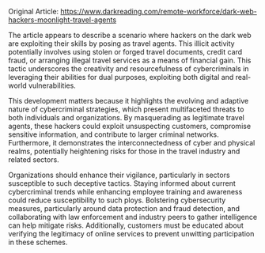 Original Article: https://www.darkreading.com/remote-workforce/dark-web-hackers-moonlight-travel-agents

The article appears to describe a scenario where hackers on the dark web are exploiting their skills by posing as travel agents. This illicit activity potentially involves using stolen or forged travel documents, credit card fraud, or arranging illegal travel services as a means of financial gain. This tactic underscores the creativity and resourcefulness of cybercriminals in leveraging their abilities for dual purposes, exploiting both digital and real-world vulnerabilities.

This development matters because it highlights the evolving and adaptive nature of cybercriminal strategies, which present multifaceted threats to both individuals and organizations. By masquerading as legitimate travel agents, these hackers could exploit unsuspecting customers, compromise sensitive information, and contribute to larger criminal networks. Furthermore, it demonstrates the interconnectedness of cyber and physical realms, potentially heightening risks for those in the travel industry and related sectors.

Organizations should enhance their vigilance, particularly in sectors susceptible to such deceptive tactics. Staying informed about current cybercriminal trends while enhancing employee training and awareness could reduce susceptibility to such ploys. Bolstering cybersecurity measures, particularly around data protection and fraud detection, and collaborating with law enforcement and industry peers to gather intelligence can help mitigate risks. Additionally, customers must be educated about verifying the legitimacy of online services to prevent unwitting participation in these schemes.
